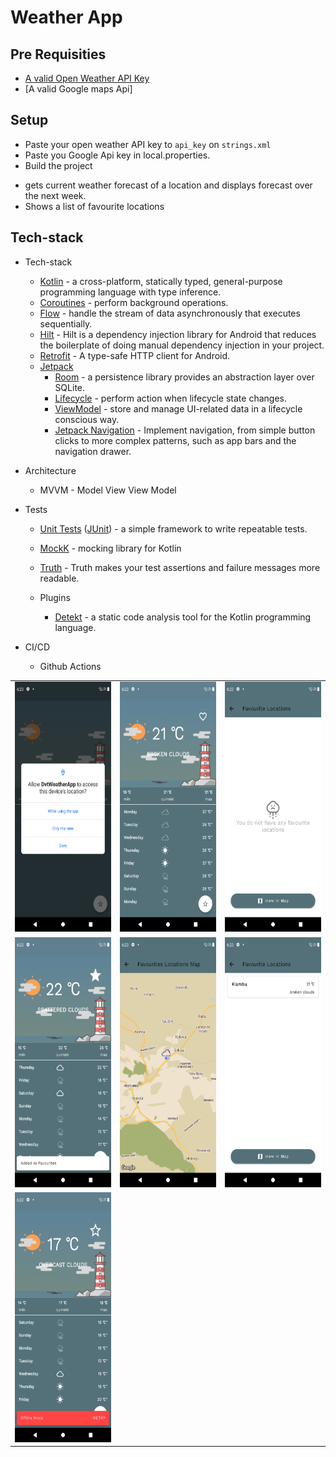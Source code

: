 # Weather App


## Pre Requisities
- [A valid Open Weather API Key](https://openweathermap.org/appid)
- [A valid Google maps Api]

## Setup
 - Paste your open weather API key to ``api_key`` on `strings.xml`
 - Paste you Google Api key in local.properties.
 - Build the project

* gets current weather forecast of a location and displays forecast over the next week.
* Shows a list of favourite locations

## Tech-stack

* Tech-stack
    * [Kotlin](https://kotlinlang.org/) - a cross-platform, statically typed, general-purpose programming language with type inference.
    * [Coroutines](https://kotlinlang.org/docs/reference/coroutines-overview.html) - perform background operations.
    * [Flow](https://kotlinlang.org/docs/reference/coroutines/flow.html) - handle the stream of data asynchronously that executes sequentially.
    * [Hilt](https://developer.android.com/training/dependency-injection/hilt-android) - Hilt is a dependency injection library for Android that reduces the boilerplate of doing manual dependency injection in your project.
    * [Retrofit](https://square.github.io/retrofit/) - A type-safe HTTP client for Android.
    * [Jetpack](https://developer.android.com/jetpack)
        * [Room](https://developer.android.com/topic/libraries/architecture/room) - a persistence library provides an abstraction layer over SQLite.
        * [Lifecycle](https://developer.android.com/topic/libraries/architecture/lifecycle) - perform action when lifecycle state changes.
        * [ViewModel](https://developer.android.com/topic/libraries/architecture/viewmodel) - store and manage UI-related data in a lifecycle conscious way.
        * [Jetpack Navigation](https://developer.android.com/guide/navigation/navigation-getting-started) -  Implement navigation, from simple button clicks to more complex patterns, such as app bars and the navigation drawer.

* Architecture
    * MVVM - Model View View Model
* Tests
    * [Unit Tests](https://en.wikipedia.org/wiki/Unit_testing) ([JUnit](https://junit.org/junit4/)) - a simple framework to write repeatable tests.
    * [MockK](https://github.com/mockk) - mocking library for Kotlin
    * [Truth](https://github.com/google/truth) - Truth makes your test assertions and failure messages more readable.

    * Plugins
        * [Detekt](https://github.com/detekt/detekt) - a static code analysis tool for the Kotlin programming language.

* CI/CD
    * Github Actions

<table>
<tr>
<td>
<img  width="200" height="400" src="./screenshort/8.png"/>
</td>
<td>
<img  width="200" height="400" src="./screenshort/9.png"/>
</td>
<td>
<img  width="200" height="400" src="./screenshort/10.png"/>
</td>
</tr>

<tr>
<td>
<img  width="200" height="400" src="./screenshort/3.png"/>
</td>
<td>
<img  width="200" height="400" src="./screenshort/12.png"/>
</td>
<td>
<img  width="200" height="400" src="./screenshort/11.png"/>
</td>
<tr>
<td>
<img  width="200" height="400" src="./screenshort/6.png"/>
</td>
</tr>
</table>



